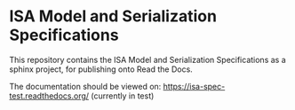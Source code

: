 ISA Model and Serialization Specifications
==========================================

This repository contains the ISA Model and Serialization Specifications as a sphinx project, for publishing onto Read the Docs.

The documentation should be viewed on: https://isa-spec-test.readthedocs.org/ (currently in test)